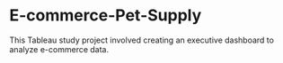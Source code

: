 # E-commerce-Pet-Supply
This Tableau study project involved creating an executive dashboard to analyze e-commerce data.
